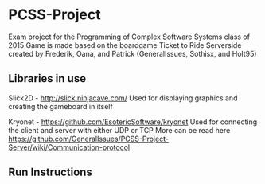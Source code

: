 # PCSS-Project

Exam project for the Programming of Complex Software Systems class of 2015
Game is made based on the boardgame Ticket to Ride
Serverside created by Frederik, Oana, and Patrick (GeneralIssues, Sothisx, and Holt95)

## Libraries in use
Slick2D - http://slick.ninjacave.com/
Used for displaying graphics and creating the gameboard in itself

Kryonet - https://github.com/EsotericSoftware/kryonet
Used for connecting the client and server with either UDP or TCP
More can be read here https://github.com/GeneralIssues/PCSS-Project-Server/wiki/Communication-protocol

## Run Instructions



